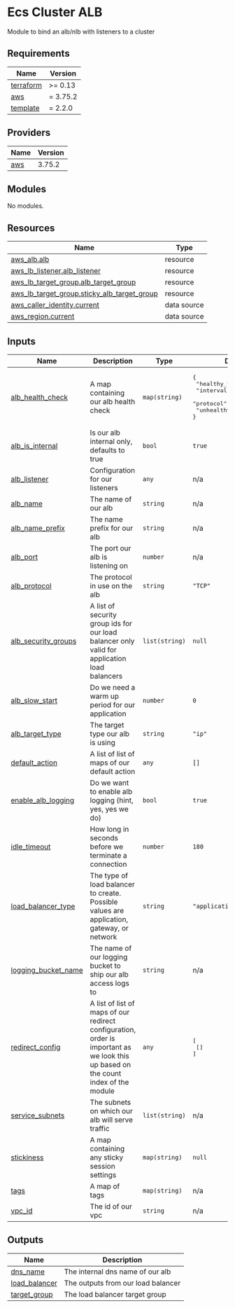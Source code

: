 # Ecs Cluster ALB

Module to bind an alb/nlb with listeners to a cluster

<!-- BEGIN_TF_DOCS -->
## Requirements

| Name | Version |
|------|---------|
| <a name="requirement_terraform"></a> [terraform](#requirement\_terraform) | >= 0.13 |
| <a name="requirement_aws"></a> [aws](#requirement\_aws) | = 3.75.2 |
| <a name="requirement_template"></a> [template](#requirement\_template) | = 2.2.0 |

## Providers

| Name | Version |
|------|---------|
| <a name="provider_aws"></a> [aws](#provider\_aws) | 3.75.2 |

## Modules

No modules.

## Resources

| Name | Type |
|------|------|
| [aws_alb.alb](https://registry.terraform.io/providers/hashicorp/aws/3.75.2/docs/resources/alb) | resource |
| [aws_lb_listener.alb_listener](https://registry.terraform.io/providers/hashicorp/aws/3.75.2/docs/resources/lb_listener) | resource |
| [aws_lb_target_group.alb_target_group](https://registry.terraform.io/providers/hashicorp/aws/3.75.2/docs/resources/lb_target_group) | resource |
| [aws_lb_target_group.sticky_alb_target_group](https://registry.terraform.io/providers/hashicorp/aws/3.75.2/docs/resources/lb_target_group) | resource |
| [aws_caller_identity.current](https://registry.terraform.io/providers/hashicorp/aws/3.75.2/docs/data-sources/caller_identity) | data source |
| [aws_region.current](https://registry.terraform.io/providers/hashicorp/aws/3.75.2/docs/data-sources/region) | data source |

## Inputs

| Name | Description | Type | Default | Required |
|------|-------------|------|---------|:--------:|
| <a name="input_alb_health_check"></a> [alb\_health\_check](#input\_alb\_health\_check) | A map containing our alb health check | `map(string)` | <pre>{<br>  "healthy_threshold": 10,<br>  "interval": 30,<br>  "protocol": "TCP",<br>  "unhealthy_threshold": 10<br>}</pre> | no |
| <a name="input_alb_is_internal"></a> [alb\_is\_internal](#input\_alb\_is\_internal) | Is our alb internal only, defaults to true | `bool` | `true` | no |
| <a name="input_alb_listener"></a> [alb\_listener](#input\_alb\_listener) | Configuration for our listeners | `any` | n/a | yes |
| <a name="input_alb_name"></a> [alb\_name](#input\_alb\_name) | The name of our alb | `string` | n/a | yes |
| <a name="input_alb_name_prefix"></a> [alb\_name\_prefix](#input\_alb\_name\_prefix) | The name prefix for our alb | `string` | n/a | yes |
| <a name="input_alb_port"></a> [alb\_port](#input\_alb\_port) | The port our alb is listening on | `number` | n/a | yes |
| <a name="input_alb_protocol"></a> [alb\_protocol](#input\_alb\_protocol) | The protocol in use on the alb | `string` | `"TCP"` | no |
| <a name="input_alb_security_groups"></a> [alb\_security\_groups](#input\_alb\_security\_groups) | A list of security group ids for our load balancer only valid for application load balancers | `list(string)` | `null` | no |
| <a name="input_alb_slow_start"></a> [alb\_slow\_start](#input\_alb\_slow\_start) | Do we need a warm up period for our application | `number` | `0` | no |
| <a name="input_alb_target_type"></a> [alb\_target\_type](#input\_alb\_target\_type) | The target type our alb is using | `string` | `"ip"` | no |
| <a name="input_default_action"></a> [default\_action](#input\_default\_action) | A list of list of maps of our default action | `any` | `[]` | no |
| <a name="input_enable_alb_logging"></a> [enable\_alb\_logging](#input\_enable\_alb\_logging) | Do we want to enable alb logging (hint, yes, yes we do) | `bool` | `true` | no |
| <a name="input_idle_timeout"></a> [idle\_timeout](#input\_idle\_timeout) | How long in seconds before we terminate a connection | `number` | `180` | no |
| <a name="input_load_balancer_type"></a> [load\_balancer\_type](#input\_load\_balancer\_type) | The type of load balancer to create. Possible values are application, gateway, or network | `string` | `"application"` | no |
| <a name="input_logging_bucket_name"></a> [logging\_bucket\_name](#input\_logging\_bucket\_name) | The name of our logging bucket to ship our alb access logs to | `string` | n/a | yes |
| <a name="input_redirect_config"></a> [redirect\_config](#input\_redirect\_config) | A list of list of maps of our redirect configuration, order is important as we look this up based on the count index of the module | `any` | <pre>[<br>  []<br>]</pre> | no |
| <a name="input_service_subnets"></a> [service\_subnets](#input\_service\_subnets) | The subnets on which our alb will serve traffic | `list(string)` | n/a | yes |
| <a name="input_stickiness"></a> [stickiness](#input\_stickiness) | A map containing any sticky session settings | `map(string)` | `null` | no |
| <a name="input_tags"></a> [tags](#input\_tags) | A map of tags | `map(string)` | n/a | yes |
| <a name="input_vpc_id"></a> [vpc\_id](#input\_vpc\_id) | The id of our vpc | `string` | n/a | yes |

## Outputs

| Name | Description |
|------|-------------|
| <a name="output_dns_name"></a> [dns\_name](#output\_dns\_name) | The internal dns name of our alb |
| <a name="output_load_balancer"></a> [load\_balancer](#output\_load\_balancer) | The outputs from our load balancer |
| <a name="output_target_group"></a> [target\_group](#output\_target\_group) | The load balancer target group |
<!-- END_TF_DOCS -->
